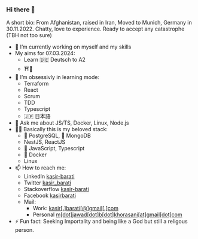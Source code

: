 ### Hi there 👋

A short bio: From Afghanistan, raised in Iran, Moved to Munich, Germany in 30.11.2022. Chatty, love to experience. Ready to accept any catastrophe (TBH not too sure)

- 🔭 I’m currently working on myself and my skills
- My aims for 07.03.2024:
  - Learn :de: Deutsch to A2
  - ⛩️💍
- 🌱 I’m obsessivly in learning mode:
  - Terraform
  - React
  - Scrum
  - TDD
  - Typescript
  - :jp: 日本語
- 💬 Ask me about JS/TS, Docker, Linux, Node.js
- 🧑‍💻 Basically this is my beloved stack:
  - :elephant: PostgreSQL, :seedling: MongoDB
  - NestJS, ReactJS
  - :snake: JavaScript, Typescript
  - 🐳 Docker
  - Linux
- 📫 How to reach me:
  - LinkedIn [kasir-barati](https://www.linkedin.com/in/kasir-barati/)
  - Twitter [kasir_barati](https://twitter.com/kasir_barati)
  - Stackoverflow [kasir-barati](https://stackoverflow.com/users/8784518/kasir-barati)
  - Facebook [kasirbarati](https://www.facebook.com/kasirbarati)
  - Mail:
    - Work: [kasir[.]barati[@]gmail[.]com](mailto:kasir.barati@gmail.com)
    - Personal [m[dot]jawad[dot]b[dot]khorasani[at]gmail[dot]com](mailto:m.jawad.b.khorasani@gmail.com)
- ⚡ Fun fact: Seeking Importality and being like a God but still a religous person.
